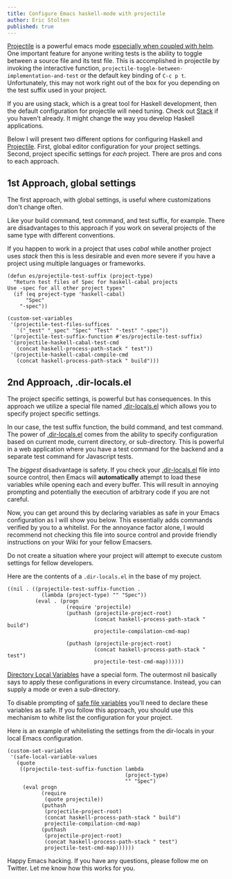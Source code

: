 ```yaml
---
title: Configure Emacs haskell-mode with projectile
author: Eric Stolten
published: true
---
```


[Projectile](http://batsov.com/projectile/) is a powerful emacs mode
[especially when coupled with helm](http://tuhdo.github.io/helm-projectile.html). One
important feature for anyone writing tests is the ability to toggle
between a source file and its test file. This is accomplished in
projectile by invoking the interactive function,
`projectile-toggle-between-implementation-and-test` or the default key
binding of `C-c p t`. Unfortunately, this may not work right out of
the box for you depending on the test suffix used in your project.

If you are using stack, which is a great tool for Haskell development,
then the default configuration for projectile will need tuning. Check
out [Stack](https://github.com/commercialhaskell/stack) if you haven't
already. It might change the way you develop Haskell applications.

Below I will present two different options for configuring Haskell and
[Projectile](http://batsov.com/projectile/). First, global editor
configuration for your project settings. Second, project specific
settings for _each_ project. There are pros and cons to each approach.

## 1st Approach, global settings

The first approach, with global settings, is useful where
customizations don't change often.

Like your build command, test command, and test suffix, for
example. There are disadvantages to this approach if you work on
several projects of the same type with different conventions.

If you happen to work in a project that uses _cabal_ while another
project uses _stack_ then this is less desirable and even more severe
if you have a project using multiple languages or frameworks.

~~~ {.sourceCode .lisp}
(defun es/projectile-test-suffix (project-type)
  "Return test files of Spec for haskell-cabal projects
Use -spec for all other project types"
  (if (eq project-type 'haskell-cabal)
      "Spec"
    "-spec"))

(custom-set-variables
 '(projectile-test-files-suffices
   '("_test" "_spec" "Spec" "Test" "-test" "-spec"))
 '(projectile-test-suffix-function #'es/projectile-test-suffix)
 '(projectile-haskell-cabal-test-cmd
   (concat haskell-process-path-stack " test"))
 '(projectile-haskell-cabal-compile-cmd
   (concat haskell-process-path-stack " build")))
~~~

## 2nd Approach, .dir-locals.el

The project specific settings, is powerful but has consequences. In
this approach we utilize a special file named
[.dir-locals.el](http://www.gnu.org/software/emacs/manual/html_node/emacs/Directory-Variables.html#Directory-Variables)
which allows you to specify project specific settings.

In our case, the test suffix function, the build command, and test
command. The power of
[.dir-locals.el](http://www.gnu.org/software/emacs/manual/html_node/emacs/Directory-Variables.html#Directory-Variables)
comes from the ability to specify configuration based on current mode,
current directory, or sub-directory. This is powerful in a web
application where you have a test command for the backend and a
separate test command for Javascript tests.

The _biggest_ disadvantage is safety. If you check your
[.dir-locals.el](http://www.gnu.org/software/emacs/manual/html_node/emacs/Directory-Variables.html#Directory-Variables)
file into source control, then Emacs will **automatically** attempt to
load these variables while opening each and every buffer. This will
result in annoying prompting and potentially the execution of
arbitrary code if you are not careful.

Now, you can get around this by declaring variables as safe in your
Emacs configuration as I will show you below. This essentially adds
commands verified by you to a whitelist. For the annoyance factor
alone, I would recommend not checking this file into source control
and provide friendly instructions on your Wiki for your fellow
Emacsers.

Do not create a situation where your project will attempt to execute
custom settings for fellow developers.

Here are the contents of a `.dir-locals.el` in the base of my project.

~~~ {.sourceCode .lisp}
((nil . ((projectile-test-suffix-function .
           (lambda (project-type) "" "Spec"))
         (eval . (progn
                   (require 'projectile)
                   (puthash (projectile-project-root)
                            (concat haskell-process-path-stack " build")
                            projectile-compilation-cmd-map)

                   (puthash (projectile-project-root)
                            (concat haskell-process-path-stack " test")
                            projectile-test-cmd-map))))))
~~~

[Directory Local Variables](http://www.gnu.org/software/emacs/manual/html_node/emacs/Directory-Variables.html#Directory-Variables)
have a special form. The outermost nil basically says to apply these
configurations in every circumstance. Instead, you can supply a mode
or even a sub-directory.

To disable prompting of
[safe file variables](http://www.gnu.org/software/emacs/manual/html_node/emacs/Safe-File-Variables.html#Safe-File-Variables)
you'll need to declare these variables as safe. If you follow this
approach, you should use this mechanism to white list the
configuration for your project.

Here is an example of whitelisting the settings from the dir-locals in
your local Emacs configuration.

~~~ {.sourceCode .lisp}
(custom-set-variables
 '(safe-local-variable-values
   (quote
    ((projectile-test-suffix-function lambda
                                      (project-type)
                                      "" "Spec")
     (eval progn
           (require
            (quote projectile))
           (puthash
            (projectile-project-root)
            (concat haskell-process-path-stack " build")
            projectile-compilation-cmd-map)
           (puthash
            (projectile-project-root)
            (concat haskell-process-path-stack " test")
            projectile-test-cmd-map))))))

~~~

Happy Emacs hacking. If you have any questions, please follow me on
Twitter. Let me know how this works for you.
